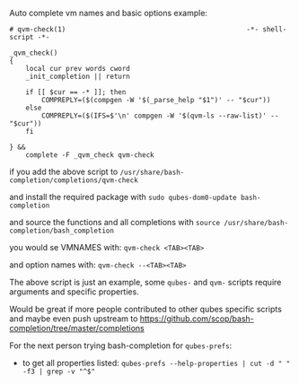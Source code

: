 <!--- Before asking, did you search first? Press 🔍 at the upper right to search. ---->

Auto complete vm names and basic options example:
```
# qvm-check(1)                                             -*- shell-script -*-

_qvm_check()
{
    local cur prev words cword
    _init_completion || return

    if [[ $cur == -* ]]; then
        COMPREPLY=($(compgen -W '$(_parse_help "$1")' -- "$cur"))
    else
        COMPREPLY=($(IFS=$'\n' compgen -W '$(qvm-ls --raw-list)' -- "$cur"))
    fi  

} &&
    complete -F _qvm_check qvm-check
```

if you add the above script to `/usr/share/bash-completion/completions/qvm-check`

and install the required package with `sudo qubes-dom0-update bash-completion`

and source the functions and all completions with `source /usr/share/bash-completion/bash_completion`

you would se VMNAMES with:
`qvm-check <TAB><TAB>`

and option names with:
`qvm-check --<TAB><TAB>`

The above script is just an example, some `qubes-` and `qvm-` scripts require arguments and specific properties.

Would be great if more people contributed to other qubes specific scripts and maybe even push upstream to https://github.com/scop/bash-completion/tree/master/completions

For the next person trying bash-completion for `qubes-prefs`:
- to get all properties listed: `qubes-prefs --help-properties | cut -d " " -f3 | grep -v "^$"`